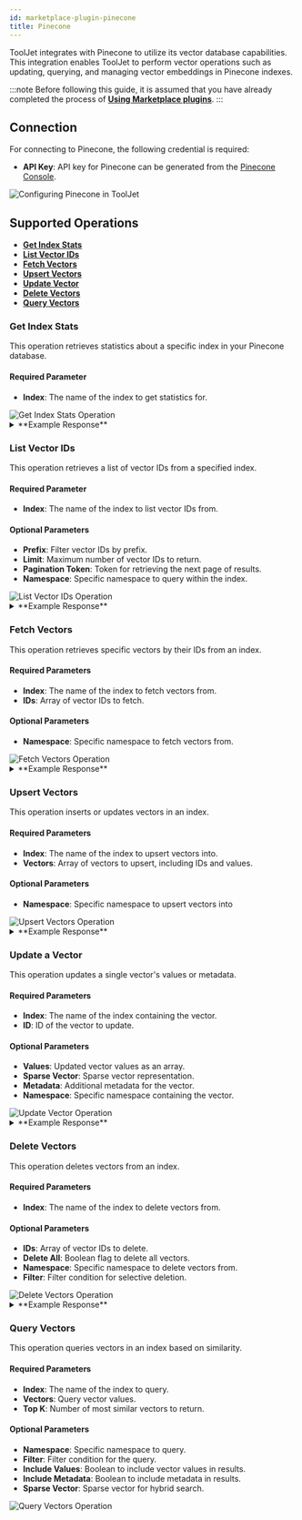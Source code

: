 ```yaml
---
id: marketplace-plugin-pinecone
title: Pinecone
---
```


ToolJet integrates with Pinecone to utilize its vector database capabilities. This integration enables ToolJet to perform vector operations such as updating, querying, and managing vector embeddings in Pinecone indexes.

:::note
Before following this guide, it is assumed that you have already completed the process of **[Using Marketplace plugins](/docs/marketplace/marketplace-overview#using-marketplace-plugins)**.
:::

## Connection

For connecting to Pinecone, the following credential is required:

- **API Key**: API key for Pinecone can be generated from the [Pinecone Console](https://app.pinecone.io/organizations/-/projects/-/keys).

<img className="screenshot-full" src="/img/marketplace/plugins/pinecone/connection.png" alt="Configuring Pinecone in ToolJet" />


## Supported Operations

- **[Get Index Stats](#get-index-stats)**
- **[List Vector IDs](#list-vector-ids)**
- **[Fetch Vectors](#fetch-vectors)**
- **[Upsert Vectors](#upsert-vectors)**
- **[Update Vector](#update-a-vector)**
- **[Delete Vectors](#delete-vectors)**
- **[Query Vectors](#query-vectors)**

### Get Index Stats

This operation retrieves statistics about a specific index in your Pinecone database.

#### Required Parameter

- **Index**: The name of the index to get statistics for.

<img className="screenshot-full" src="/img/marketplace/plugins/pinecone/get-index-stats.png" alt="Get Index Stats Operation" />

<details id="tj-dropdown">
<summary>**Example Response**</summary>

```json
{
  "namespaces":{
    "":{
      "recordCount":100
    }
  },
  "dimension":1024,
  "indexFullness":0,
  "totalRecordCount":100
}
```
</details>

### List Vector IDs

This operation retrieves a list of vector IDs from a specified index.

#### Required Parameter

- **Index**: The name of the index to list vector IDs from.

#### Optional Parameters

- **Prefix**: Filter vector IDs by prefix.
- **Limit**: Maximum number of vector IDs to return.
- **Pagination Token**: Token for retrieving the next page of results.
- **Namespace**: Specific namespace to query within the index.

<img className="screenshot-full" src="/img/marketplace/plugins/pinecone/list-vector-ids.png" alt="List Vector IDs Operation" />

<details id="tj-dropdown">
<summary>**Example Response**</summary>

```yaml
{
  "vectors":[
    {"id":"0"},
    {"id":"1"},
    {"id":"10"},
    {"id":"11"},
    {"id":"12"},
    {"id":"13"},
    {"id":"14"},
    {"id":"15"},
    {"id":"16"},
    {"id":"17"}
  ],
  "pagination":{
    "next":"eyJza2lwX3Bhc3QiOiIxNyIsInByZWZpeCI6bnVsbH0="
  },
  "namespace":"",
  "usage":{
    "readUnits":1
  }
}
```
</details>

### Fetch Vectors

This operation retrieves specific vectors by their IDs from an index.

#### Required Parameters

- **Index**: The name of the index to fetch vectors from.
- **IDs**: Array of vector IDs to fetch.

#### Optional Parameters

- **Namespace**: Specific namespace to fetch vectors from.

<img className="screenshot-full" src="/img/marketplace/plugins/pinecone/fetch-vectors.png" alt="Fetch Vectors Operation" />

<details id="tj-dropdown">
<summary>**Example Response**</summary>

```yaml
{
  "records":{},
  "namespace":"",
  "usage":{
    "readUnits":1
  }
}
```
</details>

### Upsert Vectors

This operation inserts or updates vectors in an index.

#### Required Parameters

- **Index**: The name of the index to upsert vectors into.
- **Vectors**: Array of vectors to upsert, including IDs and values.

#### Optional Parameters

- **Namespace**: Specific namespace to upsert vectors into

<img className="screenshot-full" src="/img/marketplace/plugins/pinecone/upsert-vectors.png" alt="Upsert Vectors Operation" /> 

<details id="tj-dropdown">
<summary>**Example Response**</summary>

```yaml
Upsert Successful
```
</details>

### Update a Vector

This operation updates a single vector's values or metadata.

#### Required Parameters

- **Index**: The name of the index containing the vector.
- **ID**: ID of the vector to update.

#### Optional Parameters

- **Values**: Updated vector values as an array.
- **Sparse Vector**: Sparse vector representation.
- **Metadata**: Additional metadata for the vector.
- **Namespace**: Specific namespace containing the vector.

<img className="screenshot-full" src="/img/marketplace/plugins/pinecone/update-vector.png" alt="Update Vector Operation" />

<details id="tj-dropdown">
<summary>**Example Response**</summary>

```yaml
Update Successful
```
</details>

### Delete Vectors

This operation deletes vectors from an index.

#### Required Parameters

- **Index**: The name of the index to delete vectors from.

#### Optional Parameters

- **IDs**: Array of vector IDs to delete.
- **Delete All**: Boolean flag to delete all vectors.
- **Namespace**: Specific namespace to delete vectors from.
- **Filter**: Filter condition for selective deletion.

<img className="screenshot-full" src="/img/marketplace/plugins/pinecone/delete-vectors.png" alt="Delete Vectors Operation" />

<details id="tj-dropdown">
<summary>**Example Response**</summary>

```yaml
Delete Successful
```
</details>

### Query Vectors

This operation queries vectors in an index based on similarity.

#### Required Parameters

- **Index**: The name of the index to query.
- **Vectors**: Query vector values.
- **Top K**: Number of most similar vectors to return.

#### Optional Parameters

- **Namespace**: Specific namespace to query.
- **Filter**: Filter condition for the query.
- **Include Values**: Boolean to include vector values in results.
- **Include Metadata**: Boolean to include metadata in results.
- **Sparse Vector**: Sparse vector for hybrid search.

<img className="screenshot-full" src="/img/marketplace/plugins/pinecone/query-vectors.png" alt="Query Vectors Operation" />
